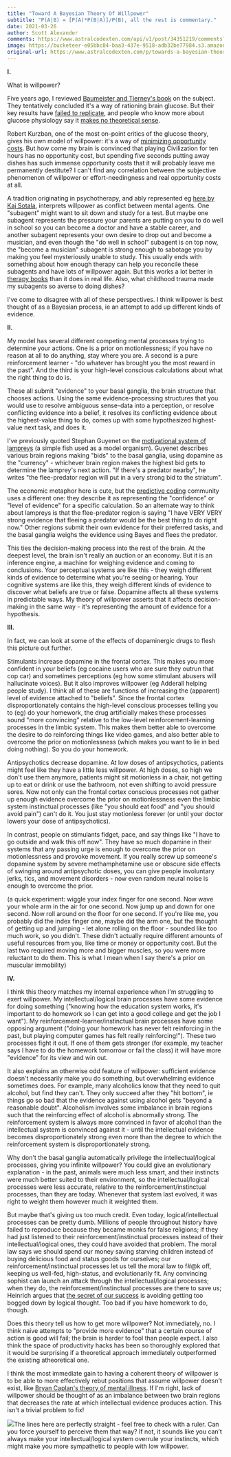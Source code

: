 ```yaml
---
title: "Toward A Bayesian Theory Of Willpower"
subtitle: "P(A|B) = [P(A)*P(B|A)]/P(B), all the rest is commentary."
date: 2021-03-26
author: Scott Alexander
comments: https://www.astralcodexten.com/api/v1/post/34351219/comments?&all_comments=true
image: https://bucketeer-e05bbc84-baa3-437e-9518-adb32be77984.s3.amazonaws.com/public/images/7fae5227-235b-4da9-b67f-cf2b536d850a_650x437.jpeg
original-url: https://www.astralcodexten.com/p/towards-a-bayesian-theory-of-willpower
---
```

**I.**

What is willpower?

Five years ago, I reviewed [Baumeister and Tierney's book](https://slatestarcodex.com/2015/03/12/book-review-willpower/) on the subject. They tentatively concluded it's a way of rationing brain glucose. But their key results have [failed to replicate](https://www.discovermagazine.com/mind/the-end-of-ego-depletion-theory), and people who know more about glucose physiology say it [makes no theoretical sense](http://www.robkurzban.com/blog/2014/1/16/no-sugar-coating-problems-for-the-glucose-model).

Robert Kurzban, one of the most on-point critics of the glucose theory, gives his own model of willpower: it's a way of [minimizing opportunity costs](https://repository.upenn.edu/cgi/viewcontent.cgi?referer=https://duckduckgo.com/&httpsredir=1&article=1020&context=psychology_papers). But how come my brain is convinced that playing Civilization for ten hours has no opportunity cost, but spending five seconds putting away dishes has such immense opportunity costs that it will probably leave me permanently destitute? I can't find any correlation between the subjective phenomenon of willpower or effort-needingness and real opportunity costs at all.

A tradition originating in psychotherapy, and ably represented eg [here by Kaj Sotala](https://www.lesswrong.com/s/ZbmRyDN8TCpBTZSip/p/M4w2rdYgCKctbADMn), interprets willpower as conflict between mental agents. One "subagent" might want to sit down and study for a test. But maybe one subagent represents the pressure your parents are putting on you to do well in school so you can become a doctor and have a stable career, and another subagent represents your own desire to drop out and become a musician, and even though the "do well in school" subagent is on top now, the "become a musician" subagent is strong enough to sabotage you by making you feel mysteriously unable to study. This usually ends with something about how enough therapy can help you reconcile these subagents and have lots of willpower again. But this works a lot better in [therapy books](https://slatestarcodex.com/2019/11/20/book-review-all-therapy-books/) than it does in real life. Also, what childhood trauma made my subagents so averse to doing dishes?

I've come to disagree with all of these perspectives. I think willpower is best thought of as a Bayesian process, ie an attempt to add up different kinds of evidence.

**II.**

My model has several different competing mental processes trying to determine your actions. One is a prior on motionlessness; if you have no reason at all to do anything, stay where you are. A second is a pure reinforcement learner - "do whatever has brought you the most reward in the past". And the third is your high-level conscious calculations about what the right thing to do is.

These all submit "evidence" to your basal ganglia, the brain structure that chooses actions. Using the same evidence-processing structures that you would use to resolve ambiguous sense-data into a perception, or resolve conflicting evidence into a belief, it resolves its conflicting evidence about the highest-value thing to do, comes up with some hypothesized highest-value next task, and does it.

I've previously quoted Stephan Guyenet on the [motivational system of lampreys](https://slatestarcodex.com/2018/02/07/guyenet-on-motivation/) (a simple fish used as a model organism). Guyenet describes various brain regions making "bids" to the basal ganglia, using dopamine as the "currency" - whichever brain region makes the highest bid gets to determine the lamprey's next action. "If there's a predator nearby", he writes "the flee-predator region will put in a very strong bid to the striatum".

The economic metaphor here is cute, but the [predictive coding](https://slatestarcodex.com/2017/09/05/book-review-surfing-uncertainty/) community uses a different one: they describe it as representing the "confidence" or "level of evidence" for a specific calculation. So an alternate way to think about lampreys is that the flee-predator region is saying "I have VERY VERY strong evidence that fleeing a predator would be the best thing to do right now." Other regions submit their own evidence for their preferred tasks, and the basal ganglia weighs the evidence using Bayes and flees the predator.

This ties the decision-making process into the rest of the brain. At the deepest level, the brain isn't really an auction or an economy. But it is an inference engine, a machine for weighing evidence and coming to conclusions. Your perceptual systems are like this - they weigh different kinds of evidence to determine what you're seeing or hearing. Your cognitive systems are like this, they weigh different kinds of evidence to discover what beliefs are true or false. Dopamine affects all these systems in predictable ways. My theory of willpower asserts that it affects decision-making in the same way - it's representing the amount of evidence for a hypothesis.

**III.**

In fact, we can look at some of the effects of dopaminergic drugs to flesh this picture out further.

Stimulants increase dopamine in the frontal cortex. This makes you more confident in your beliefs (eg cocaine users who are sure they outrun that cop car) and sometimes perceptions (eg how some stimulant abusers will hallucinate voices). But it also improves willpower (eg Adderall helping people study). I think all of these are functions of increasing the (apparent) level of evidence attached to "beliefs". Since the frontal cortex disproportionately contains the high-level conscious processes telling you to (eg) do your homework, the drug artificially makes these processes sound "more convincing" relative to the low-level reinforcement-learning processes in the limbic system. This makes them better able to overcome the desire to do reinforcing things like video games, and also better able to overcome the prior on motionlessness (which makes you want to lie in bed doing nothing). So you do your homework.

Antipsychotics decrease dopamine. At low doses of antipsychotics, patients might feel like they have a little less willpower. At high doses, so high we don't use them anymore, patients might sit motionless in a chair, not getting up to eat or drink or use the bathroom, not even shifting to avoid pressure sores. Now not only can the frontal cortex conscious processes not gather up enough evidence overcome the prior on motionlessness even the limbic system instinctual processes (like "you should eat food" and "you should avoid pain") can't do it. You just stay motionless forever (or until your doctor lowers your dose of antipsychotics).

In contrast, people on stimulants fidget, pace, and say things like "I have to go outside and walk this off now". They have so much dopamine in their systems that any passing urge is enough to overcome the prior on motionlessness and provoke movement. If you really screw up someone's dopamine system by severe methamphetamine use or obscure side effects of swinging around antipsychotic doses, you can give people involuntary jerks, tics, and movement disorders - now even random neural noise is enough to overcome the prior.

(a quick experiment: wiggle your index finger for one second. Now wave your whole arm in the air for one second. Now jump up and down for one second. Now roll around on the floor for one second. If you're like me, you probably did the index finger one, maybe did the arm one, but the thought of getting up and jumping - let alone rolling on the floor - sounded like too much work, so you didn't. These didn't actually require different amounts of useful resources from you, like time or money or opportunity cost. But the last two required moving more and bigger muscles, so you were more reluctant to do them. This is what I mean when I say there's a prior on muscular immobility)

**IV.**

I think this theory matches my internal experience when I'm struggling to exert willpower. My intellectual/logical brain processes have some evidence for doing something ("knowing how the education system works, it's important to do homework so I can get into a good college and get the job I want"). My reinforcement-learner/instinctual brain processes have some opposing argument ("doing your homework has never felt reinforcing in the past, but playing computer games has felt really reinforcing!"). These two processes fight it out. If one of them gets stronger (for example, my teacher says I have to do the homework tomorrow or fail the class) it will have more "evidence" for its view and win out. 

It also explains an otherwise odd feature of willpower: sufficient evidence doesn't necessarily make you do something, but overwhelming evidence sometimes does. For example, many alcoholics know that they need to quit alcohol, but find they can't. They only succeed after they "hit bottom", ie things go so bad that the evidence against using alcohol gets "beyond a reasonable doubt". Alcoholism involves some imbalance in brain regions such that the reinforcing effect of alcohol is abnormally strong. The reinforcement system is always more convinced in favor of alcohol than the intellectual system is convinced against it - until the intellectual evidence becomes disproportionately strong even more than the degree to which the reinforcement system is disproportionately strong.

Why don't the basal ganglia automatically privilege the intellectual/logical processes, giving you infinite willpower? You could give an evolutionary explanation - in the past, animals were much less smart, and their instincts were much better suited to their environment, so the intellectual/logical processes were less accurate, relative to the reinforcement/instinctual processes, than they are today. Whenever that system last evolved, it was right to weight them however much it weighted them.

But maybe that's giving us too much credit. Even today, logical/intellectual processes can be pretty dumb. Millions of people throughout history have failed to reproduce because they became monks for false religions; if they had just listened to their reinforcement/instinctual processes instead of their intellectual/logical ones, they could have avoided that problem. The moral law says we should spend our money saving starving children instead of buying delicious food and status goods for ourselves; our reinforcement/instinctual processes let us tell the moral law to f#@k off, keeping us well-fed, high-status, and evolutionarily fit. Any convincing sophist can launch an attack through the intellectual/logical processes; when they do, the reinforcement/instinctual processes are there to save us; Heinrich argues that [the secret of our success](https://slatestarcodex.com/2019/06/04/book-review-the-secret-of-our-success/) is avoiding getting too bogged down by logical thought. Too bad if you have homework to do, though.

Does this theory tell us how to get more willpower? Not immediately, no. I think naive attempts to "provide more evidence" that a certain course of action is good will fail; the brain is harder to fool than people expect. I also think the space of productivity hacks has been so thoroughly explored that it would be surprising if a theoretical approach immediately outperformed the existing atheoretical one. 

I think the most immediate gain to having a coherent theory of willpower is to be able to more effectively rebut positions that assume willpower doesn't exist, like [Bryan Caplan's theory of mental illness](https://slatestarcodex.com/2020/01/15/contra-contra-contra-caplan-on-psych/). If I'm right, lack of willpower should be thought of as an imbalance between two brain regions that decreases the rate at which intellectual evidence produces action. This isn't a trivial problem to fix!

[![](https://substackcdn.com/image/fetch/w_1456,c_limit,f_auto,q_auto:good,fl_progressive:steep/https%3A%2F%2Fbucketeer-e05bbc84-baa3-437e-9518-adb32be77984.s3.amazonaws.com%2Fpublic%2Fimages%2Fe6fd86d3-dddd-43d0-a840-eeb8f2fcf514_600x376.png)](https://substackcdn.com/image/fetch/f_auto,q_auto:good,fl_progressive:steep/https%3A%2F%2Fbucketeer-e05bbc84-baa3-437e-9518-adb32be77984.s3.amazonaws.com%2Fpublic%2Fimages%2Fe6fd86d3-dddd-43d0-a840-eeb8f2fcf514_600x376.png)The lines here are perfectly straight - feel free to check with a ruler. Can you force yourself to perceive them that way? If not, it sounds like you can’t always make your intellectual/logical system overrule your instincts, which might make you more sympathetic to people with low willpower.
